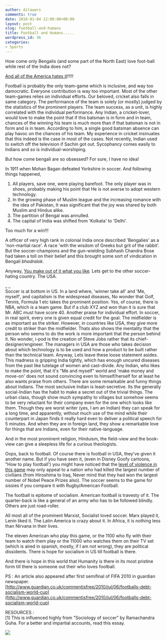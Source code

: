 ```yaml
---
author: dilawars
comments: true
date: 2010-01-04 12:09:00+00:00
layout: post
slug: football-and-humans
title: Football and Humans.....
wordpress_id: 36
categories:
- Sports
---
```


How come only Bengalis (and some part of the North East) love foot-ball while rest of the India does not?  
  
[And all of the America hates it](http://www.boston.com/news/globe/ideas/articles/2004/06/27/soccer_sociology?pg=full)!!!!!  
  
Football is probably the only team-game which is inclusive, and way too damocratic. Everyone contribution is way too important. Most of the other team-games relies on individual efforts. Our beloved, cricket also falls in same category. The performance of the team is solely (or mostly) judged by the statistics of the prominent players. The team success, as a unit, is highly correlated with the individual performance. Any Indian, a cricket-lover, would love to make the point that if this batsman is in form and in team, chances of the winning his team is much more than if that batsman is not in form and is in team. According to him, a single good batsman absence can play havoc on the chances of his team. My experience in cricket insinuates that this indeed is the case in most of the cases. Not recently, Indian used to switch off the television if Sachin got out. Sycophancy comes easily to Indians and so is individual-worshiping.  
  
But how come bengali are so obsessed? For sure, I have no idea!  
  
In 1911 when Mohan Bagan defeated Yorkshire in soccer. And following things happened,  
1. All players, save one, were playing barefoot. The only player was in shoes, probably making his point that He is not averse to adopt western technology.  
2. In the growing phase of Muslim league and the increasing romance with the idea of Pakistan, It was significant that the joy was shared by both Muslim and Hindus alike.  
3. The partition of Bengal was annulled.  
4. The capital of India was shifted from 'Kolkata' to 'Delhi'.  
  
Too much for a win!!!  
  
A officer of very high rank in colonial India once described 'Bengalies' as a 'non-martial race'. A race 'with the wisdom of Greeks but grit of the rabbit'. But the soccer-champions and the gun-wielding Subhash Chandra Bose had taken a toll on their belief and this brought some  sort of vindication in Bengali _bhadralok._  
  
Anyway, [You make out of it what you like](http://www.popmatters.com/books/reviews/h/how-soccer-explains-the-world.shtml). Lets get to the other soccer-hating country. The USA.  
  
_ _  
Soccer is at bottom in US. In a land where, 'winner take all' and 'Me, myself', and capitalism is the widespread diseases, No wonder that Golf, Tennis, Formula 1 etc takes the prominent position. Yes, of course, there is NBA, which is a team game. But if a club XYZ and won than it is sure that Mr. ABC must have score 40. Another praise for individual effort. In soccer, in real spirit, every one is given equal credit for the goal. The midfielder is as important as the striker. However, in countries like USA, they give more credit to striker than the midfielder. Thats also shows the mentality that the person who seems to do the work is more important that the person behind it. No wonder, i-pod is the creation of Steve Jobs rather that its chief-designer/engineer. The managers in USA are those who takes decision about which technology is to be used and how a product to be built rather than the technical team. Anyway, Lets leave these loose statement asides. This madness is gripping India tightly, which has enough uncured diseases from the past like tutelage of women and cast-divide. Any Indian, who likes to make the point, that it's "Me and myself" world and 'make money and move-on' does not sound convincing even to himself/herself for at least he also wants praise from others. There are some remarkable and funny things about Indians. The most seclusive Indian is least-secretive. Its the generally social-Indian has the habit to make a secret out of the trivial things. The urban class, though show much sympathy to villages but somehow seems to be very reluctant for their company even for the one which looks like them. Though they are worst writer (yes, I am an Indian) they can speak for a long time, and apparently, without much use of the mind while their counterpart in Japan finds it really hard even to deliver a political speech for 5 minutes. And when they are in foreign land, they show a remarkable love for things that are Indians, even for their native-language.  
  
And in the most prominent religion, Hinduism, the field-view and the book-view can give a sleepless life for a curious theologists.  
  
  
Oops, back to football. Of course there is football in USA, they've given it another name. But if you have seen it, (even in Disney Goofy cartoons, "How to play football') you might have noticed that the [level of violence in this game](http://mondediplo.com/openpage/us-twin-pursuits-of-violence) may only appeal to a nation who had killed the largest number of civilians (from Hiroshima to Iraq, Never mind that they had won the largest number of Nobel Peace Prizes also). The soccer seems to the game for sissies if you compare it with Rugby/American Football.  
  
The football is epitome of socialism. American football is travesty of it. The quarter-back is like a general of an army who has to be followed blindly. Others are just road-roller.   
  
All most all of the prominent Marxist, Socialist loved soccer. Marx played it, Lenin liked it. The Latin America is crazy about it. In Africa, it is nothing less than Nirvana in their lives.  
  
The eleven American who play this game, or the 1100 who fly with their team to watch them play or the 11000 who watches them on their TV set (which is aired in spanish, mostly, if I am not wrong), they are political dissidents. There is hope for socialism in US till football is there.  
  
And there is hope in this world that Humanity is there in its most pristine form till there is someone out their who loves football.  
  
PS : An article also appeared after first semifinal of FIFA 2010 in guardian newspaper. [http://www.guardian.co.uk/commentisfree/2010/jul/06/footballs-debt-socialism-world-cup](http://www.guardian.co.uk/commentisfree/2010/jul/06/footballs-debt-socialism-world-cup)  
  
RESOURCES :  
[1] This is influenced highly from "Sociology of soccer" by Ramachandra Guha. For a better and impartial accounts, read this essay.  
  
  


![](https://blogger.googleusercontent.com/tracker/3794193585985230867-3742572343464333003?l=dilawarsays.blogspot.com)
